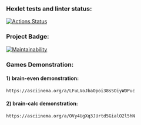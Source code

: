 ### Hexlet tests and linter status:
[![Actions Status](https://github.com/solumD/java-project-61/workflows/hexlet-check/badge.svg)](https://github.com/solumD/java-project-61/actions)

### Project Badge:
[![Maintainability](https://api.codeclimate.com/v1/badges/fc569f81dc089b2678f8/maintainability)](https://codeclimate.com/github/solumD/java-project-61/maintainability)

### Games Demonstration:
#### 1) brain-even demonstration: 
    https://asciinema.org/a/LFuLVoJbaOpoi38sSOiyWDPuc

#### 2) brain-calc demonstration:
    https://asciinema.org/a/OVy4UgXq3JUrtd5GialO2l5hN
